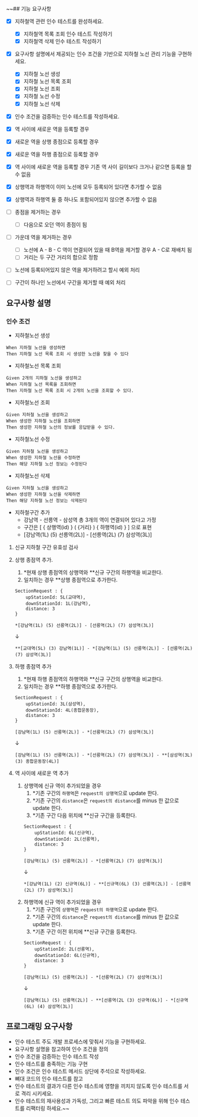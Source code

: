 ~~## 기능 요구사항

- [X] 지하철역 관련 인수 테스트를 완성하세요.
    - [X] 지하철역 목록 조회 인수 테스트 작성하기
    - [X] 지하철역 삭제 인수 테스트 작성하기

- [X] 요구사항 설명에서 제공되는 인수 조건을 기반으로 지하철 노선 관리 기능을 구현하세요.
    - [X] 지하철 노선 생성
    - [X] 지하철 노선 목록 조회
    - [X] 지하철 노선 조회
    - [X] 지하철 노선 수정
    - [X] 지하철 노선 삭제
- [X] 인수 조건을 검증하는 인수 테스트를 작성하세요.

- [X] 역 사이에 새로운 역을 등록할 경우
- [X] 새로운 역을 상행 종점으로 등록할 경우
- [X] 새로운 역을 하행 종점으로 등록할 경우
- [X] 역 사이에 새로운 역을 등록할 경우 기존 역 사이 길이보다 크거나 같으면 등록을 할 수 없음
- [X] 상행역과 하행역이 이미 노선에 모두 등록되어 있다면 추가할 수 없음
- [X] 상행역과 하행역 둘 중 하나도 포함되어있지 않으면 추가할 수 없음
  
- [ ] 종점을 제거하는 경우
  - [ ] 다음으로 오던 역이 종점이 됨
- [ ] 가운데 역을 제거하는 경우
  - [ ] 노선에 A - B - C 역이 연결되어 있을 때 B역을 제거할 경우 A - C로 재배치 됨
  - [ ] 거리는 두 구간 거리의 합으로 정함
- [ ] 노선에 등록되어있지 않은 역을 제거하려고 할시 예외 처리
- [ ] 구간이 하나인 노선에서 구간을 제거할 때 예외 처리

## 요구사항 설명

### 인수 조건

- 지하철노선 생성

```
When 지하철 노선을 생성하면
Then 지하철 노선 목록 조회 시 생성한 노선을 찾을 수 있다
```

- 지하철노선 목록 조회

```
Given 2개의 지하철 노선을 생성하고
When 지하철 노선 목록을 조회하면
Then 지하철 노선 목록 조회 시 2개의 노선을 조회할 수 있다.
```

- 지하철노선 조회

```
Given 지하철 노선을 생성하고
When 생성한 지하철 노선을 조회하면
Then 생성한 지하철 노선의 정보를 응답받을 수 있다.
```

- 지하철노선 수정

```
Given 지하철 노선을 생성하고
When 생성한 지하철 노선을 수정하면
Then 해당 지하철 노선 정보는 수정된다
```

- 지하철노선 삭제

```
Given 지하철 노선을 생성하고
When 생성한 지하철 노선을 삭제하면
Then 해당 지하철 노선 정보는 삭제된다
```

- 지하철구간 추가
  - 강남역 - 선릉역 - 삼성역 총 3개의 역이 연결되어 있다고 가정
  - 구간은 [ { 상행역(id) } ( {거리} ) { 하행역(id) } ] 으로 표현
  - [강남역(1L) (5) 선릉역(2L)] - [선릉역(2L) (7) 삼성역(3L)]
1. 신규 지하철 구간 유효성 검사
2. 상행 종점역 추가.
    1. *현재 상행 종점역의 상행역와 **신규 구간의 하행역을 비교한다.
    2. 일치하는 경우 **상행 종점역으로 추가한다.
    ```
    SectionRequest : {
        upStationId: 5L(교대역),
        downStationId: 1L(강남역),
        distance: 3
    }
    ```
    ```
    *[강남역(1L) (5) 선릉역(2L)] - [선릉역(2L) (7) 삼성역(3L)]
    ```
    &darr;
    ```
    **[교대역(5L) (3) 강남역(1L)] - *[강남역(1L) (5) 선릉역(2L)] - [선릉역(2L) (7) 삼성역(3L)]
    ```

3. 하행 종점역 추가
    1. *현재 하행 종점역의 하행역와 **신규 구간의 상행역을 비교한다.
    2. 일치하는 경우 **하행 종점역으로 추가한다.
    ```
    SectionRequest : {
        upStationId: 3L(삼성역),
        downStationId: 4L(종합운동장),
        distance: 3
    }
    ```
    ```
    [강남역(1L) (5) 선릉역(2L)] - *[선릉역(2L) (7) 삼성역(3L)]
    ```
    &darr;
    ```
    [강남역(1L) (5) 선릉역(2L)] - *[선릉역(2L) (7) 삼성역(3L)] - **[삼성역(3L) (3) 종합운동장(4L)]
    ```
   
4. 역 사이에 새로운 역 추가
    1. 상행역에 신규 역이 추가되었을 경우
        1. *기존 구간의 ```하행역```은 ```request의 상행역```으로 update 한다.
        2. *기존 구간의 ```distance```은 ```request의 distance```를 minus 한 값으로 update 한다.
        3. *기존 구간 다음 위치에 **신규 구간을 등록한다.
        ```
        SectionRequest : {
            upStationId: 6L(신규역),
            downStationId: 2L(선릉역),
            distance: 3
        }
        ```
        ```
        [강남역(1L) (5) 선릉역(2L)] - *[선릉역(2L) (7) 삼성역(3L)]
        ```
        &darr;
        ```
        *[강남역(1L) (2) 신규역(6L)] - **[신규역(6L) (3) 선릉역(2L)] - [선릉역(2L) (7) 삼성역(3L)]
        ```
    2. 하행역에 신규 역이 추가되었을 경우
        1. *기존 구간의 ```상행역```은 ```request의 하행역```으로 update 한다.
        2. *기존 구간의 ```distance```은 ```request의 distance```를 minus 한 값으로 update 한다.
        3. *기존 구간 이전 위치에 **신규 구간을 등록한다.
        ```
        SectionRequest : {
            upStationId: 2L(선릉역),
            downStationId: 6L(신규역),
            distance: 3
        }
        ```
        ```
        [강남역(1L) (5) 선릉역(2L)] - *[선릉역(2L) (7) 삼성역(3L)]
        ```
        &darr;
        ```
        [강남역(1L) (5) 선릉역(2L)] - **[선릉역(2L (3) 신규역(6L)] - *[신규역(6L) (4) 삼성역(3L)]
        ```
    
## 프로그래밍 요구사항

- 인수 테스트 주도 개발 프로세스에 맞춰서 기능을 구현하세요.
- 요구사항 설명을 참고하여 인수 조건을 정의
- 인수 조건을 검증하는 인수 테스트 작성
- 인수 테스트를 충족하는 기능 구현
- 인수 조건은 인수 테스트 메서드 상단에 주석으로 작성하세요.
- 뼈대 코드의 인수 테스트를 참고
- 인수 테스트의 결과가 다른 인수 테스트에 영향을 끼치지 않도록 인수 테스트를 서로 격리 시키세요.
- 인수 테스트의 재사용성과 가독성, 그리고 빠른 테스트 의도 파악을 위해 인수 테스트를 리팩터링 하세요.~~
